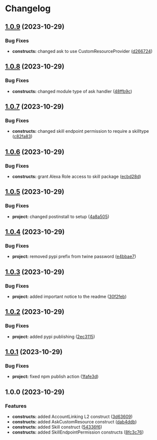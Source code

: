 # Changelog

## [1.0.9](https://github.com/t0bst4r/cdk-skill-management/compare/v1.0.8...v1.0.9) (2023-10-29)


### Bug Fixes

* **constructs:** changed ask to use CustomResourceProvider ([d266724](https://github.com/t0bst4r/cdk-skill-management/commit/d266724991da59276461f7f1e5a17f5e94ece752))

## [1.0.8](https://github.com/t0bst4r/cdk-skill-management/compare/v1.0.7...v1.0.8) (2023-10-29)


### Bug Fixes

* **constructs:** changed module type of ask handler ([48ffb9c](https://github.com/t0bst4r/cdk-skill-management/commit/48ffb9cd818d6613485b27cc08351253d0cb5a98))

## [1.0.7](https://github.com/t0bst4r/cdk-skill-management/compare/v1.0.6...v1.0.7) (2023-10-29)


### Bug Fixes

* **constructs:** changed skill endpoint permission to require a skilltype ([c82fa83](https://github.com/t0bst4r/cdk-skill-management/commit/c82fa839ca7002d88dc664917f96f5f7074d50a0))

## [1.0.6](https://github.com/t0bst4r/cdk-skill-management/compare/v1.0.5...v1.0.6) (2023-10-29)


### Bug Fixes

* **constructs:** grant Alexa Role access to skill package ([ecbd28d](https://github.com/t0bst4r/cdk-skill-management/commit/ecbd28d4e76905f754d8cbe110ff079d5c439cf5))

## [1.0.5](https://github.com/t0bst4r/cdk-skill-management/compare/v1.0.4...v1.0.5) (2023-10-29)


### Bug Fixes

* **project:** changed postinstall to setup ([4a8a505](https://github.com/t0bst4r/cdk-skill-management/commit/4a8a50543f371d7789a7beb6522908571981cc68))

## [1.0.4](https://github.com/t0bst4r/cdk-skill-management/compare/v1.0.3...v1.0.4) (2023-10-29)


### Bug Fixes

* **project:** removed pypi prefix from twine password ([e4bbae7](https://github.com/t0bst4r/cdk-skill-management/commit/e4bbae7b4b4a49f64a442442275a1e3c43438b18))

## [1.0.3](https://github.com/t0bst4r/cdk-skill-management/compare/v1.0.2...v1.0.3) (2023-10-29)


### Bug Fixes

* **project:** added important notice to the readme ([30f2feb](https://github.com/t0bst4r/cdk-skill-management/commit/30f2feba0c218097b54dd39dca65616e0dee16f1))

## [1.0.2](https://github.com/t0bst4r/cdk-skill-management/compare/v1.0.1...v1.0.2) (2023-10-29)


### Bug Fixes

* **project:** added pypi publishing ([2ec3115](https://github.com/t0bst4r/cdk-skill-management/commit/2ec3115ab1dc2a06b724237962e9a8acfcae9c7c))

## [1.0.1](https://github.com/t0bst4r/cdk-skill-management/compare/v1.0.0...v1.0.1) (2023-10-29)


### Bug Fixes

* **project:** fixed npm publish action ([1fafe3d](https://github.com/t0bst4r/cdk-skill-management/commit/1fafe3d01ec9a3de0e3cb27f557cd0ee1cbcaf48))

## 1.0.0 (2023-10-29)


### Features

* **constructs:** added AccountLinking L2 construct ([3d63609](https://github.com/t0bst4r/cdk-skill-management/commit/3d636099d98242e908dbeecf51082938835e205d))
* **constructs:** added AskCustomResource construct ([dab4ddb](https://github.com/t0bst4r/cdk-skill-management/commit/dab4ddb64632ce7314f44936b5f7b7183917d356))
* **constructs:** added Skill construct ([54336f6](https://github.com/t0bst4r/cdk-skill-management/commit/54336f6806216dbd5b5210967c447121ccd8e496))
* **constructs:** added SkillEndpointPermission constructs ([8fc3c76](https://github.com/t0bst4r/cdk-skill-management/commit/8fc3c76b8a01bc5664a7b8b7cc4a7ce7a1a83f65))
